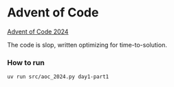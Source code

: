 # Advent of Code

[Advent of Code 2024](https://adventofcode.com/2024)

The code is slop, written optimizing for time-to-solution.

### How to run

`uv run src/aoc_2024.py day1-part1`
